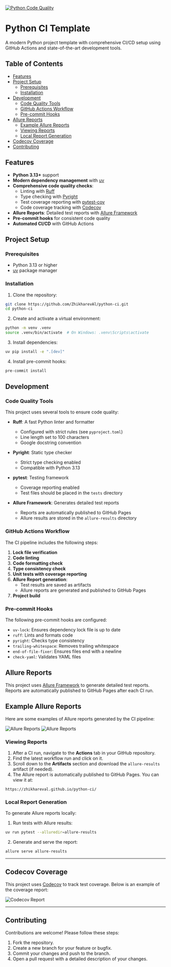 [![Python Code Quality](https://github.com/ZhikharevAl/python-ci/actions/workflows/code-quality.yaml/badge.svg)](https://github.com/ZhikharevAl/python-ci/actions/workflows/code-quality.yaml)

# Python CI Template

A modern Python project template with comprehensive CI/CD setup using GitHub Actions and state-of-the-art development tools.

## Table of Contents

- [Features](#features)
- [Project Setup](#project-setup)
  - [Prerequisites](#prerequisites)
  - [Installation](#installation)
- [Development](#development)
  - [Code Quality Tools](#code-quality-tools)
  - [GitHub Actions Workflow](#github-actions-workflow)
  - [Pre-commit Hooks](#pre-commit-hooks)
- [Allure Reports](#allure-reports)
  - [Example Allure Reports](#example-allure-reports)
  - [Viewing Reports](#viewing-reports)
  - [Local Report Generation](#local-report-generation)
- [Codecov Coverage](#codecov-coverage)
- [Contributing](#contributing)

## Features

- **Python 3.13+** support
- **Modern dependency management** with [uv](https://github.com/astral-sh/uv)
- **Comprehensive code quality checks**:
  - Linting with [Ruff](https://github.com/astral-sh/ruff)
  - Type checking with [Pyright](https://github.com/microsoft/pyright)
  - Test coverage reporting with [pytest-cov](https://github.com/pytest-dev/pytest-cov)
  - Code coverage tracking with [Codecov](https://codecov.io)
- **Allure Reports**: Detailed test reports with [Allure Framework](https://docs.qameta.io/allure/)
- **Pre-commit hooks** for consistent code quality
- **Automated CI/CD** with GitHub Actions

## Project Setup

### Prerequisites

- Python 3.13 or higher
- [uv](https://github.com/astral-sh/uv) package manager

### Installation

1. Clone the repository:

```bash
git clone https://github.com/ZhikharevAl/python-ci.git
cd python-ci
```

2. Create and activate a virtual environment:

```bash
python -m venv .venv
source .venv/bin/activate  # On Windows: .venv\Scripts\activate
```

3. Install dependencies:

```bash
uv pip install -e ".[dev]"
```

4. Install pre-commit hooks:

```bash
pre-commit install
```

## Development

### Code Quality Tools

This project uses several tools to ensure code quality:

- **Ruff**: A fast Python linter and formatter
  - Configured with strict rules (see `pyproject.toml`)
  - Line length set to 100 characters
  - Google docstring convention

- **Pyright**: Static type checker
  - Strict type checking enabled
  - Compatible with Python 3.13

- **pytest**: Testing framework
  - Coverage reporting enabled
  - Test files should be placed in the `tests` directory

- **Allure Framework**: Generates detailed test reports
  - Reports are automatically published to GitHub Pages
  - Allure results are stored in the `allure-results` directory

### GitHub Actions Workflow

The CI pipeline includes the following steps:

1. **Lock file verification**
2. **Code linting**
3. **Code formatting check**
4. **Type consistency check**
5. **Unit tests with coverage reporting**
6. **Allure Report generation**:
   - Test results are saved as artifacts
   - Allure reports are generated and published to GitHub Pages
7. **Project build**

### Pre-commit Hooks

The following pre-commit hooks are configured:

- `uv-lock`: Ensures dependency lock file is up to date
- `ruff`: Lints and formats code
- `pyright`: Checks type consistency
- `trailing-whitespace`: Removes trailing whitespace
- `end-of-file-fixer`: Ensures files end with a newline
- `check-yaml`: Validates YAML files

## Allure Reports

This project uses [Allure Framework](https://docs.qameta.io/allure/) to generate detailed test reports. Reports are automatically published to GitHub Pages after each CI run.

## Example Allure Reports

Here are some examples of Allure reports generated by the CI pipeline:

![Allure Reports](/docs/images/allure_report_1.png)
![Allure Reports](/docs/images/allure_report_2.png)

### Viewing Reports

1. After a CI run, navigate to the **Actions** tab in your GitHub repository.
2. Find the latest workflow run and click on it.
3. Scroll down to the **Artifacts** section and download the `allure-results` artifact (if needed).
4. The Allure report is automatically published to GitHub Pages. You can view it at:

```
https://zhikhareval.github.io/python-ci/
```

### Local Report Generation

To generate Allure reports locally:

1. Run tests with Allure results:

```bash
uv run pytest --alluredir=allure-results
```

2. Generate and serve the report:

```bash
allure serve allure-results
```

---

## Codecov Coverage

This project uses [Codecov](https://codecov.io) to track test coverage. Below is an example of the coverage report:

![Codecov Report](/docs/images/codecov.png)

---

## Contributing

Contributions are welcome! Please follow these steps:

1. Fork the repository.
2. Create a new branch for your feature or bugfix.
3. Commit your changes and push to the branch.
4. Open a pull request with a detailed description of your changes.
